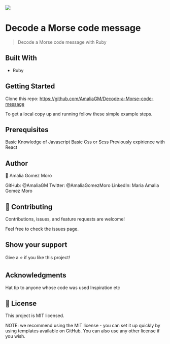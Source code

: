![](https://img.shields.io/badge/Microverse-blueviolet)

# Decode a Morse code message

> Decode a Morse code message with Ruby


## Built With

- Ruby

## Getting Started
Clone this repo: https://github.com/AmaliaGM/Decode-a-Morse-code-message

To get a local copy up and running follow these simple example steps.

## Prerequisites
Basic Knowledge of Javascript
Basic Css or Scss
Previously expirience with React

## Author
👤 Amalia Gomez Moro

GitHub: @AmaliaGM
Twitter: @AmaliaGomezMoro
LinkedIn: Maria Amalia Gomez Moro

## 🤝 Contributing
Contributions, issues, and feature requests are welcome!

Feel free to check the issues page.

## Show your support
Give a ⭐️ if you like this project!

## Acknowledgments
Hat tip to anyone whose code was used
Inspiration
etc
## 📝 License
This project is MIT licensed.

NOTE: we recommend using the MIT license - you can set it up quickly by using templates available on GitHub. You can also use any other license if you wish.
